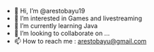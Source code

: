 - 👋 Hi, I’m @arestobayu19
- 👀 I’m interested in Games and livestreaming
- 🌱 I’m currently learning Java
- 💞️ I’m looking to collaborate on ...
- 📫 How to reach me : arestobayu@gmail.com

<!---
arestobayu19/arestobayu19 is a ✨ special ✨ repository because its `README.md` (this file) appears on your GitHub profile.
You can click the Preview link to take a look at your changes.
--->
